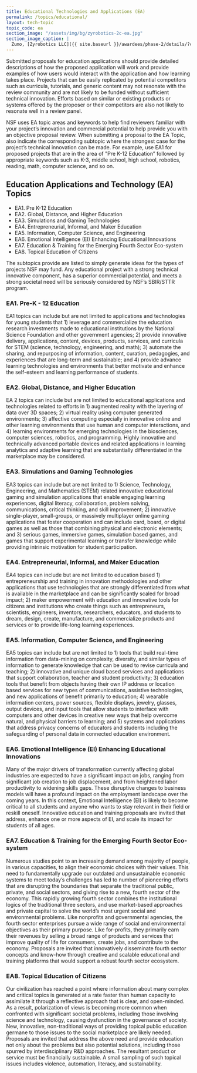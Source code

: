 ```yaml
---
title: Educational Technologies and Applications (EA)
permalink: /topics/educational/
layout: tech-topic
topic_code: ea
section_image: "/assets/img/bg/zyrobotics-2c-ea.jpg"
section_image_caption: |
  Zumo, [Zyrobotics LLC]({{ site.baseurl }}/awardees/phase-2/details/?company=zyrobotics-llc#zyrobotics-llc)'s interactive learning tool for kids, shows sensors underneath its shell.
---
```



Submitted proposals for education applications should provide detailed descriptions of how the proposed application will work and provide examples of how users would interact with the application and how learning takes place. Projects that can be easily replicated by potential competitors such as curricula, tutorials, and generic content may not resonate with the review community and are not likely to be funded without sufficient technical innovation.  Efforts based on similar or existing products or systems offered by the proposer or their competitors are also not likely to resonate well in a review panel. 

NSF uses EA topic areas and keywords to help find reviewers familiar with your project’s innovation and commercial potential to help provide you with an objective proposal review. When submitting a proposal to the EA Topic, also indicate the corresponding subtopic where the strongest case for the project’s technical innovation can be made.  For example, use EA1 for proposed projects that are in the area of "Pre K-12 Education” followed by appropriate keywords such as K-3, middle school, high school, robotics, reading, math, computer science, and so on.

## Education Applications and Technology (EA) Topics

- EA1. Pre K-12 Education
- EA2. Global, Distance, and Higher Education
- EA3. Simulations and Gaming Technologies
- EA4. Entrepreneurial, Informal, and Maker Education
- EA5. Information, Computer Science, and Engineering  
- EA6. Emotional Intelligence (EI) Enhancing Educational Innovations
- EA7. Education & Training for the Emerging Fourth Sector Eco-system
- EA8. Topical Education of Citizens

The subtopics provide are listed to simply generate ideas for the types of projects NSF may fund. Any educational project with a strong technical innovative component, has a superior commercial potential, and meets a strong societal need will be seriously considered by NSF’s SBIR/STTR program.

### EA1. Pre-K - 12 Education
EA1 topics can include but are not limited to applications and technologies for young students that 1) leverage and commercialize the education research investments made to educational institutions by the National Science Foundation and other government agencies; 2) provide innovative delivery, applications, content, devices, products, services, and curricula for STEM (science, technology, engineering, and math); 3) automate the sharing, and repurposing of information, content, curation, pedagogies, and experiences that are long-term and sustainable; and 4) provide advance learning technologies and environments that better motivate and enhance the self-esteem and learning performance of students.

### EA2. Global, Distance, and Higher Education
EA 2 topics can include but are not limited to educational applications and technologies related to efforts in 1) augmented reality with the layering of data over 3D spaces; 2) virtual reality using computer generated environments; 3) affective computing especially in innovative online and other learning environments that use human and computer interactions, and 4) learning environments for emerging technologies in the biosciences, computer sciences, robotics, and programming. Highly innovative and technically advanced portable devices and related applications in learning analytics and adaptive learning that are substantially differentiated in the marketplace may be considered.

### EA3. Simulations and Gaming Technologies
EA3 topics can include but are not limited to 1) Science, Technology, Engineering, and Mathematics (STEM) related innovative educational gaming and simulation applications that enable engaging learning experiences, digital literacy, collaboration, problem solving, communications, critical thinking, and skill improvement; 2) innovative single-player, small-groups, or massively multiplayer online gaming applications that foster cooperation and can include card, board, or digital games as well as those that combining physical and electronic elements; and 3) serious games, immersive games, simulation based games, and games that support experimental learning or transfer knowledge while providing intrinsic motivation for student participation.

### EA4. Entrepreneurial, Informal, and Maker Education
EA4 topics can include but are not limited to education based 1) entrepreneurship and training in innovation methodologies and other applications that use technologies that are strongly differentiated from what is available in the marketplace and can be significantly scaled for broad impact; 2) maker empowerment with education and innovative tools for citizens and institutions who create things such as entrepreneurs, scientists, engineers, inventors, researchers, educators, and students to dream, design, create, manufacture, and commercialize products and services or to provide life-long learning experiences.

### EA5. Information, Computer Science, and Engineering
EA5 topics can include but are not limited to 1) tools that build real-time information from data-mining on complexity, diversity, and similar types of information to generate knowledge that can be used to revise curricula and teaching; 2) innovative and unique cloud based services and applications that support collaboration, teacher and student productivity; 3) education tools that benefit from objects having their own IP address or location based services for new types of communications, assistive technologies, and new applications of benefit primarily to education; 4) wearable information centers, power sources, flexible displays, jewelry, glasses, output devices, and input tools that allow students to interface with computers and other devices in creative new ways that help overcome natural, and physical barriers to learning; and 5) systems and applications that address privacy concerns of educators and students including the safeguarding of personal data in connected education environment.

### EA6. Emotional Intelligence (EI) Enhancing Educational Innovations
Many of the major drivers of transformation currently affecting global industries are expected to have a significant impact on jobs, ranging from significant job creation to job displacement, and from heightened labor productivity to widening skills gaps. These disruptive changes to business models will have a profound impact on the employment landscape over the coming years. In this context, Emotional Intelligence (EI) is likely to become critical to all students and anyone who wants to stay relevant in their field or reskill oneself. Innovative education and training proposals are invited that address, enhance one or more aspects of EI, and scale its impact for students of all ages.

### EA7. Education & Training for the Emerging Fourth Sector Eco-system
Numerous studies point to an increasing demand among majority of people, in various capacities, to align their economic choices with their values. This need to fundamentally upgrade our outdated and unsustainable economic systems to meet today’s challenges has led to number of pioneering efforts that are disrupting the boundaries that separate the traditional public, private, and social sectors, and giving rise to a new, fourth sector of the economy. This rapidly growing fourth sector combines the institutional logics of the traditional three sectors, and use market-based approaches and private capital to solve the world’s most urgent social and environmental problems.  Like nonprofits and governmental agencies, the fourth sector enterprises pursue a wide range of social and environmental objectives as their primary purpose. Like for-profits, they primarily earn their revenues by selling a broad range of products and services that improve quality of life for consumers, create jobs, and contribute to the economy. Proposals are invited that innovatively disseminate fourth sector concepts and know-how through creative and scalable educational and training platforms that would support a robust fourth sector ecosystem. 

### EA8. Topical Education of Citizens
Our civilization has reached a point where information about many complex and critical topics is generated at a rate faster than human capacity to assimilate it through a reflective approach that is clear, and open-minded. As a result, polarization of views is becoming more common when confronted with significant societal problems, including those involving science and technology, causing dysfunction in the governance of society. New, innovative, non-traditional ways of providing topical public education germane to those issues to the social marketplace are likely needed. Proposals are invited that address the above need and provide education not only about the problems but also potential solutions, including those spurred by interdisciplinary R&D approaches. The resultant product or service must be financially sustainable. A small sampling of such topical issues includes violence, automation, literacy, and sustainability.
